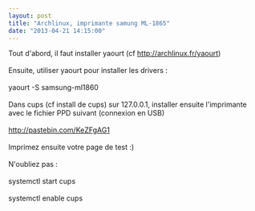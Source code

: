 ```yaml
---
layout: post
title: "Archlinux, imprimante samung ML-1865"
date: "2013-04-21 14:15:00"
---
```

Tout d'abord, il faut installer yaourt (cf http://archlinux.fr/yaourt)<br /><br />Ensuite, utiliser yaourt pour installer les drivers :<br /><br />yaourt -S samsung-ml1860<br /><br />Dans cups (cf install de cups) sur 127.0.0.1, installer ensuite l'imprimante avec le fichier PPD suivant (connexion en USB)<br /><br /><a href="http://pastebin.com/KeZFgAG1">http://pastebin.com/KeZFgAG1</a><br /><br />Imprimez ensuite votre page de test :)<br /><br />N'oubliez pas :<br /><br />systemctl start cups<br /><br />systemctl enable cups
